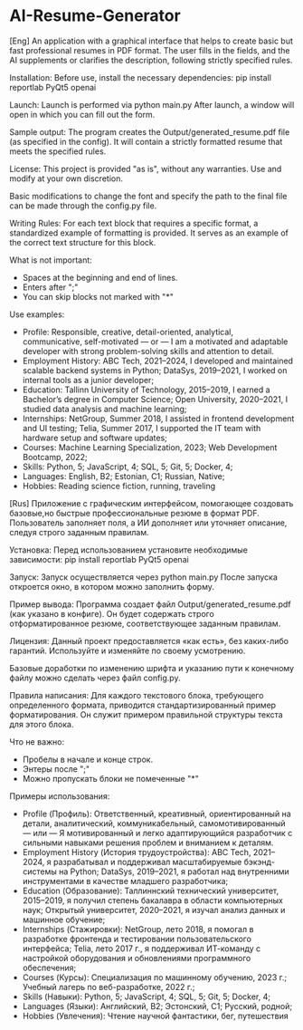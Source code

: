 # AI-Resume-Generator
[Eng]
An application with a graphical interface that helps to create basic but fast professional resumes in PDF format. The user fills in the fields, and the AI ​​supplements or clarifies the description, following strictly specified rules.

Installation:
Before use, install the necessary dependencies:
pip install reportlab PyQt5 openai

Launch:
Launch is performed via python main.py
After launch, a window will open in which you can fill out the form.

Sample output:
The program creates the Output/generated_resume.pdf file (as specified in the config). It will contain a strictly formatted resume that meets the specified rules.

License:
This project is provided "as is", without any warranties. Use and modify at your own discretion.

Basic modifications to change the font and specify the path to the final file can be made through the config.py file.

Writing Rules:
For each text block that requires a specific format, a standardized example of formatting is provided. It serves as an example of the correct text structure for this block.

What is not important:
- Spaces at the beginning and end of lines.
- Enters after ";"
- You can skip blocks not marked with "*"

Use examples:
- Profile:
Responsible, creative, detail-oriented, analytical, communicative, self-motivated
— or —
I am a motivated and adaptable developer with strong problem-solving skills and attention to detail.
- Employment History:
ABC Tech, 2021–2024, I developed and maintained scalable backend systems in Python;
DataSys, 2019–2021, I worked on internal tools as a junior developer;
- Education:
Tallinn University of Technology, 2015–2019, I earned a Bachelor’s degree in Computer Science;
Open University, 2020–2021, I studied data analysis and machine learning;
- Internships:
NetGroup, Summer 2018, I assisted in frontend development and UI testing;
Telia, Summer 2017, I supported the IT team with hardware setup and software updates;
- Courses:
Machine Learning Specialization, 2023;
Web Development Bootcamp, 2022;
- Skills:
Python, 5;
JavaScript, 4;
SQL, 5;
Git, 5;
Docker, 4;
- Languages:
English, B2;
Estonian, C1;
Russian, Native;
- Hobbies:
Reading science fiction, running, traveling

[Rus]
Приложение с графическим интерфейсом, помогающее создовать базовые,но быстрые профессиональные резюме в формат PDF. Пользователь заполняет поля, а ИИ дополняет или уточняет описание, следуя строго заданным правилам.

Установка:
Перед использованием установите необходимые зависимости:
pip install reportlab PyQt5 openai

Запуск:
Запуск осуществляется через python main.py
После запуска откроется окно, в котором можно заполнить форму.

Пример вывода:
Программа создает файл Output/generated_resume.pdf (как указано в конфиге). Он будет содержать строго отформатированное резюме, соответствующее заданным правилам.

Лицензия:
Данный проект предоставляется «как есть», без каких-либо гарантий. Используйте и изменяйте по своему усмотрению.

Базовые доработки по изменению шрифта и указанию пути к конечному файлу можно сделать через файл config.py.

Правила написания:
Для каждого текстового блока, требующего определенного формата, приводится стандартизированный пример форматирования. Он служит примером правильной структуры текста для этого блока.

Что не важно:
- Пробелы в начале и конце строк.
- Энтеры после ";"
- Можно пропускать блоки не помеченные "*"

Примеры использования:
- Profile (Профиль):
Ответственный, креативный, ориентированный на детали, аналитический, коммуникабельный, самомотивированный
— или —
Я мотивированный и легко адаптирующийся разработчик с сильными навыками решения проблем и вниманием к деталям.
- Employment History (История трудоустройства):
ABC Tech, 2021–2024, я разрабатывал и поддерживал масштабируемые бэкэнд-системы на Python;
DataSys, 2019–2021, я работал над внутренними инструментами в качестве младшего разработчика;
- Education (Образование):
Таллиннский технический университет, 2015–2019, я получил степень бакалавра в области компьютерных наук;
Открытый университет, 2020–2021, я изучал анализ данных и машинное обучение;
- Internships (Стажировки):
NetGroup, лето 2018, я помогал в разработке фронтенда и тестировании пользовательского интерфейса;
Telia, лето 2017 г., я поддерживал ИТ-команду с настройкой оборудования и обновлениями программного обеспечения;
- Courses (Курсы):
Специализация по машинному обучению, 2023 г.;
Учебный лагерь по веб-разработке, 2022 г.;
- Skills (Навыки):
Python, 5;
JavaScript, 4;
SQL, 5;
Git, 5;
Docker, 4;
- Languages (Языки):
Английский, B2;
Эстонский, C1;
Русский, родной;
- Hobbies (Увлечения):
Чтение научной фантастики, бег, путешествия
